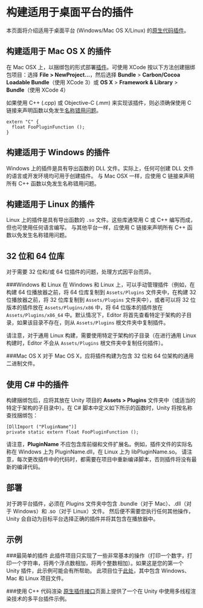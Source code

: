 构建适用于桌面平台的插件
======================================


本页面将介绍适用于桌面平台 (Windows/Mac OS X/Linux) 的[原生代码插件](Plugins.html)。


构建适用于 Mac OS X 的插件
------------------------------


在 Mac OSX 上，以捆绑包的形式部署[插件](Plugins.html)。可使用 XCode 按以下方法创建捆绑包项目：选择 __File &gt; NewProject...__，然后选择 __Bundle__ &gt; __Carbon/Cocoa Loadable Bundle__（使用 XCode 3）或 __OS X__ &gt; __Framework & Library__ &gt; __Bundle__（使用 XCode 4）

如果使用 C++ (.cpp) 或 Objective-C (.mm) 来实现该插件，则必须确保使用 C 链接来声明函数以免发生[名称错用问题](http://en.wikipedia.org/wiki/Name_mangling)。



````
extern "C" {
  float FooPluginFunction ();
}

````

构建适用于 Windows 的插件
-----------------------------


Windows 上的插件是具有导出函数的 DLL 文件。实际上，任何可创建 DLL 文件的语言或开发环境均可用于创建插件。
与 Mac OSX 一样，应使用 C 链接来声明所有 C++ 函数以免发生名称错用问题。

构建适用于 Linux 的插件
---------------------------


Linux 上的插件是具有导出函数的 `.so` 文件。这些库通常用 C 或 C++ 编写而成，但也可使用任何语言编写。
与其他平台一样，应使用 C 链接来声明所有 C++ 函数以免发生名称错用问题。

32 位和 64 位库
---------------------------

对于需要 32 位和/或 64 位插件的问题，处理方式因平台而异。

###Windows 和 Linux
在 Windows 和 Linux 上，可以手动管理插件（例如，在构建 64 位播放器之前，将 64 位库复制到 `Assets/Plugins` 文件夹中，在构建 32 位播放器之前，将 32 位库复制到 `Assets/Plugins` 文件夹中），或者可以将 32 位版本的插件放在 `Assets/Plugins/x86` 中，将 64 位版本的插件放在 `Assets/Plugins/x86_64` 中。默认情况下，Editor 将首先查看特定于架构的子目录，如果该目录不存在，则从 `Assets/Plugins` 根文件夹中复制插件。

请注意，对于通用 Linux 构建，需要使用特定于架构的子目录（在进行通用 Linux 构建时，Editor 不会从 `Assets/Plugins` 根文件夹中复制任何插件）。

###Mac OS X
对于 Mac OS X，应将插件构建为包含 32 位和 64 位架构的通用二进制文件。

使用 C# 中的插件
-------------------------


构建捆绑包后，应将其放在 Unity 项目的 __Assets &gt; Plugins__ 文件夹中（或适当的特定于架构的子目录中）。在 C# 脚本中定义如下所示的函数时，Unity 将按名称查找捆绑包：



````
[DllImport ("PluginName")]
private static extern float FooPluginFunction ();

````

请注意，__PluginName__ 不应包含库前缀和文件扩展名。例如，插件文件的实际名称在 Windows 上为 PluginName.dll，在 Linux 上为 libPluginName.so。
请注意，每次更改插件中的代码时，都需要在项目中重新编译脚本，否则插件将没有最新的编译代码。

部署
----------


对于跨平台插件，必须在 Plugins 文件夹中包含 .bundle（对于 Mac）、.dll（对于 Windows）和 .so（对于 Linux）文件。
然后便不需要您执行任何其他操作，Unity 会自动为目标平台选择正确的插件并将其包含在播放器中。


示例
--------


###最简单的插件
此插件项目只实现了一些非常基本的操作（打印一个数字，打印一个字符串，将两个浮点数相加，将两个整数相加）。如果这是您的第一个 Unity 插件，此示例可能会有所帮助。
此项目位于[此处](../uploads/Examples/SimplestPluginExample-4.0.zip)，其中包含 Windows、Mac 和 Linux 项目文件。

###使用 C++ 代码渲染
[原生插件接口](NativePluginInterface.html)页面上提供了一个在 Unity 中使用多线程渲染技术的多平台插件示例。

